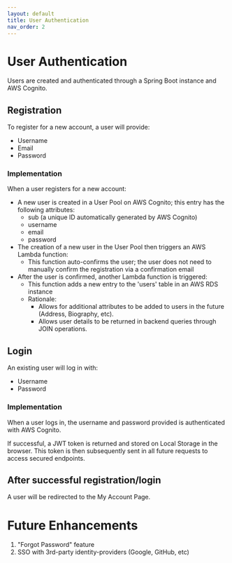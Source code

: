 ```yaml
---
layout: default
title: User Authentication
nav_order: 2
---
```


# User Authentication
Users are created and authenticated through a Spring Boot instance and AWS Cognito.

## Registration
To register for a new account, a user will provide:
* Username
* Email
* Password

### Implementation
When a user registers for a new account:
* A new user is created in a User Pool on AWS Cognito; this entry has the following attributes:
    * sub (a unique ID automatically generated by AWS Cognito)
    * username
    * email
    * password
* The creation of a new user in the User Pool then triggers an AWS Lambda function:
    * This function auto-confirms the user; the user does not need to manually confirm the registration via a confirmation email
* After the user is confirmed, another Lambda function is triggered:
    * This function adds a new entry to the 'users' table in an AWS RDS instance
    * Rationale:
        * Allows for additional attributes to be added to users in the future (Address, Biography, etc).
        * Allows user details to be returned in backend queries through JOIN operations.

## Login
An existing user will log in with:
* Username
* Password

### Implementation
When a user logs in, the username and password provided is authenticated with AWS Cognito.

If successful, a JWT token is returned and stored on Local Storage in the browser. This token is then subsequently sent in all future requests to access secured endpoints.

## After successful registration/login
A user will be redirected to the My Account Page.

# Future Enhancements
1. "Forgot Password" feature
2. SSO with 3rd-party identity-providers (Google, GitHub, etc)